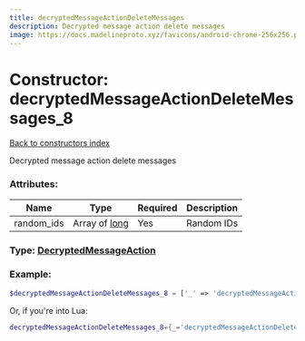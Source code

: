 ```yaml
---
title: decryptedMessageActionDeleteMessages
description: Decrypted message action delete messages
image: https://docs.madelineproto.xyz/favicons/android-chrome-256x256.png
---
```

# Constructor: decryptedMessageActionDeleteMessages\_8  
[Back to constructors index](index.md)



Decrypted message action delete messages

### Attributes:

| Name     |    Type       | Required | Description |
|----------|---------------|----------|-------------|
|random\_ids|Array of [long](../types/long.md) | Yes|Random IDs|



### Type: [DecryptedMessageAction](../types/DecryptedMessageAction.md)


### Example:

```php
$decryptedMessageActionDeleteMessages_8 = ['_' => 'decryptedMessageActionDeleteMessages', 'random_ids' => [long, long]];
```  


Or, if you're into Lua:

```lua
decryptedMessageActionDeleteMessages_8={_='decryptedMessageActionDeleteMessages', random_ids={long}}

```


